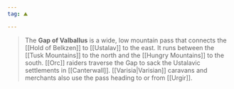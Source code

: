 ```yaml
---
tag: ⛰️️

---
```

> The **Gap of Valballus** is a wide, low mountain pass that connects the [[Hold of Belkzen]] to [[Ustalav]] to the east. It runs between the [[Tusk Mountains]] to the north and the [[Hungry Mountains]] to the south. [[Orc]] raiders traverse the Gap to sack the Ustalavic settlements in [[Canterwall]]. [[Varisia|Varisian]] caravans and merchants also use the pass heading to or from [[Urgir]].









